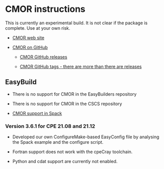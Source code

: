 # CMOR instructions

This is currently an experimental build. It is not clear if the package is
complete. Use at your own risk.

  * [CMOR web site](https://cmor.llnl.gov/)
  
  * [CMOR on GitHub](https://github.com/pcmdi/cmor)
  
      * [CMOR GitHub releases](https://github.com/PCMDI/cmor/releases)
      
      * [CMOR GitHub tags - there are more than there are releases](https://github.com/PCMDI/cmor/tags)


## EasyBuild

  * There is no support for CMOR in the EasyBuilders repository

  * There is no support for CMOR in the CSCS repository

  * [CMOR support in Spack](https://github.com/spack/spack/tree/develop/var/spack/repos/builtin/packages/cmor)


### Version 3.6.1 for CPE 21.08 and 21.12

  * Developed our own ConfigureMake-based EasyConfig file by analysing the
    Spack example and the configure script.

  * Fortran support does not work with the cpeCray toolchain.
  
  * Python and cdat support are currently not enabled.

